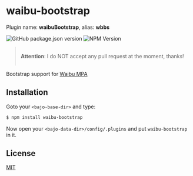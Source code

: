 # waibu-bootstrap

Plugin name: **waibuBootstrap**, alias: **wbbs**

![GitHub package.json version](https://img.shields.io/github/package-json/v/ardhi/waibu-bootstrap) ![NPM Version](https://img.shields.io/npm/v/waibu-bootstrap)

> <br />**Attention**: I do NOT accept any pull request at the moment, thanks!<br /><br />

Bootstrap support for [Waibu MPA](https://github.com/ardhi/waibu-mpa)

## Installation

Goto your ```<bajo-base-dir>``` and type:

```bash
$ npm install waibu-bootstrap
```

Now open your ```<bajo-data-dir>/config/.plugins``` and put ```waibu-bootstrap``` in it.

## License

[MIT](LICENSE)